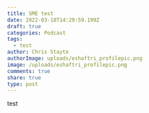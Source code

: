 ```yaml
---
title: SME test
date: 2022-03-18T14:29:59.199Z
draft: true
categories: Podcast
tags:
  - test
author: Chris Stayte
authorImage: uploads/eshaftri_profilepic.png
image: /uploads/eshaftri_profilepic.png
comments: true
share: true
type: post
---
```

test
